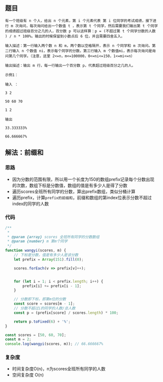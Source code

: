 ## 题目
```
有一个班级有 n 个人，给出 n 个元素，第 i 个元素代表 第 i 位同学的考试成绩，接下进行 m 次询问，每次询问给出一个数值 t ，表示第 t 个同学，然后需要我们输出第 t 个同学的成绩超过班级百分之几的人，百分数 p 可以这样算：p = (不超过第 t 个同学分数的人数 ) / n * 100%。输出的时候保留到小数点后 6 位，并且需要四舍五入。

输入描述：第一行输入两个数 n 和 m，两个数以空格隔开，表示 n 个同学和 m 次询问。第二行输入 n 个数值 ni，表示每个同学的分数，第三行输入 m 个数值mi，表示每次询问是询问第几个同学。（注意，这里 2<=n，m<=100000，0<=ni<=150，1<=mi<=n）

输出描述：输出 m 行，每一行输出一个百分数 p，代表超过班级百分之几的人。

示例1：

输入 ：

3 2

50 60 70

1 2

输出

33.333333%

66.666667%
```

## 解法：前缀和
### 思路
* 因为分数的范围有限，所以用一个长度为150的数组prefix记录每个分数出现的次数，数组下标是分数值，数组的值是有多少人是得了分数
* 遍历scores全班所有同学的分数，算出prefix数组，类似分桶计算
* 遍历prefix，计算`prefix的前缀和`，前缀和数组的第index位表示分数不超过index的同学的人数


### 代码
```js
/**
 * 
 * @param {array} scores 全班所有同学的分数数组
 * @param {number} m 第m个同学 
 */
function wangyi(scores, m) {
    // 下标是分数，值是有多少人是该分数
    let prefix = Array(151).fill(0);

    scores.forEach(v => prefix[v]++);


    for (let i = 1; i < prefix.length; i++) {
        prefix[i] += prefix[i - 1];
    }

    // 分数即下标，即第m位的分数
    const score = scores[m - 1];
    // 分数不超过i的同学的人数/总人数
    const p = (prefix[score] / scores.length) * 100;

    return p.toFixed(6) + '%';
}

const scores = [50, 60, 70];
const m = 2;
console.log(wangyi(scores, m)); // 66.666667%
```

### 复杂度
* 时间复杂度O(n)，n为scores全班所有同学的人数
* 空间复杂度 O(n)